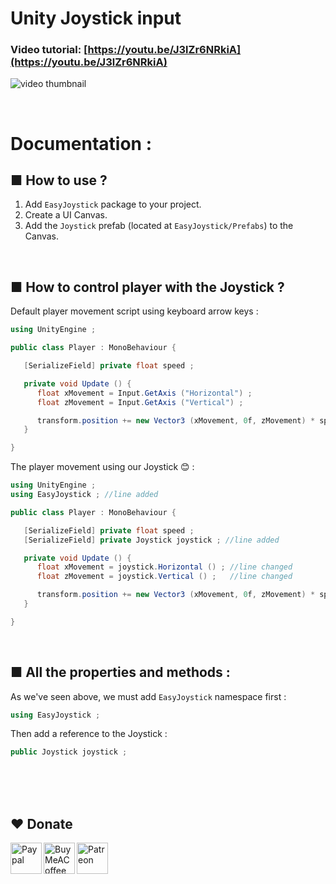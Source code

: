 # Unity Joystick input
### Video tutorial: [https://youtu.be/J3lZr6NRkiA](https://youtu.be/J3lZr6NRkiA)
![video thumbnail](https://img.youtube.com/vi/J3lZr6NRkiA/0.jpg)

<br /> 

# Documentation :
## ■ How to use ?
1. Add ```EasyJoystick``` package to your project.
2. Create a UI Canvas.
3. Add the ```Joystick``` prefab (located at ```EasyJoystick/Prefabs```) to the Canvas.

<br /> 

## ■ How to control player with the Joystick ?
Default player movement script using keyboard arrow keys :
```C#
using UnityEngine ;

public class Player : MonoBehaviour {

   [SerializeField] private float speed ;

   private void Update () {
      float xMovement = Input.GetAxis ("Horizontal") ;
      float zMovement = Input.GetAxis ("Vertical") ;

      transform.position += new Vector3 (xMovement, 0f, zMovement) * speed * Time.deltaTime ;
   }

}
```

The player movement using our Joystick 😊 :
```C#
using UnityEngine ;
using EasyJoystick ; //line added

public class Player : MonoBehaviour {

   [SerializeField] private float speed ;
   [SerializeField] private Joystick joystick ; //line added

   private void Update () {
      float xMovement = joystick.Horizontal () ; //line changed
      float zMovement = joystick.Vertical () ;   //line changed

      transform.position += new Vector3 (xMovement, 0f, zMovement) * speed * Time.deltaTime ;
   }

}
```

<br /> 

## ■ All the properties and methods :
As we've seen above, we must add ```EasyJoystick``` namespace first :
```C#
using EasyJoystick ;
```
Then add a reference to the Joystick :
```C#
public Joystick joystick ;
```

<br><br><br>
## ❤️ Donate

<a href="https://paypal.me/hamzaherbou" title="https://paypal.me/hamzaherbou" target="_blank"><img align="left" height="50" src="https://www.mediafire.com/convkey/72dc/iz78ys7vtfsl957zg.jpg" alt="Paypal"></a>

<a href="https://www.buymeacoffee.com/hamzaherbou" title="https://www.buymeacoffee.com/hamzaherbou" target="_blank"><img align="left" height="50" src="https://www.mediafire.com/convkey/66bc/dg3xdk96km1pt7gzg.jpg" alt="BuyMeACoffee"></a>

<a href="https://patreon.com/herbou" title="https://patreon.com/herbou" target="_blank"><img align="left" height="50" src="https://www.mediafire.com/convkey/dc61/9kn26we5y76t8vlzg.jpg" alt="Patreon"></a>

